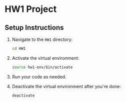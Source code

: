 # HW1 Project

## Setup Instructions

1. Navigate to the `HW1` directory:
   ```bash
   cd HW1

2. Activate the virtual environment:
   ```bash
   source hw1-env/bin/activate

3. Run your code as needed.

4. Deactivate the virtual environment after you're done:
   ```bash
   deactivate
   
